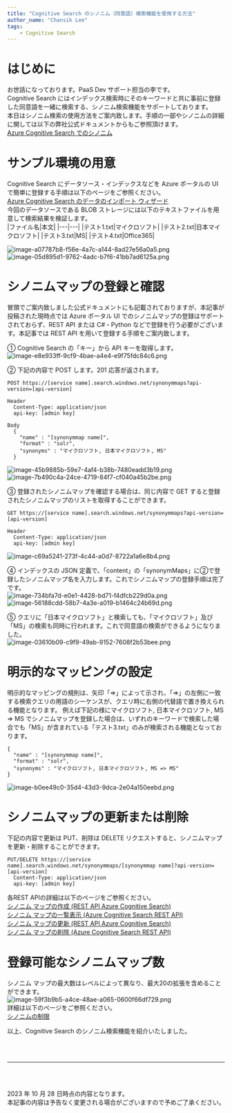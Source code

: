 ```yaml
---
title: "Cognitive Search のシノニム（同意語）検索機能を使用する方法"
author_name: "Chansik Lee"
tags:
    - Cognitive Search
---
```


# はじめに
お世話になっております。PaaS Dev サポート担当の李です。<br>
Cognitive Search にはインデックス検索時にそのキーワードと共に事前に登録した同意語を一緒に検索する、シノニム検索機能をサポートしております。<br>
本日はシノニム検索の使用方法をご案内致します。手順の一部やシノニムの詳細に関しては以下の弊社公式ドキュメントからもご参照頂けます。<br>
[Azure Cognitive Search でのシノニム](https://learn.microsoft.com/ja-jp/azure/search/search-synonyms)<br>

# サンプル環境の用意
Cognitive Search にデータソース・インデックスなどを Azure ポータルの UI で簡単に登録する手順は以下のページをご参照ください。<br>
[Azure Cognitive Search のデータのインポート ウィザード](https://learn.microsoft.com/ja-jp/azure/search/search-import-data-portal)<br>
今回のデータソースである BLOB ストレージには以下のテキストファイルを用意して検索結果を検証します。<br>
|ファイル名|本文|
|---|---|
|テスト1.txt|マイクロソフト|
|テスト2.txt|日本マイクロソフト|
|テスト3.txt|MS|
|テスト4.txt|Office365|

![image-a07787b8-f56e-4a7c-a144-8ad27e56a0a5.png]({{site.baseurl}}/media/2023/11/image-a07787b8-f56e-4a7c-a144-8ad27e56a0a5.png)<br>
![image-05d895d1-9762-4adc-b7f6-41bb7ad6125a.png]({{site.baseurl}}/media/2023/11/image-05d895d1-9762-4adc-b7f6-41bb7ad6125a.png)<br>

# シノニムマップの登録と確認
冒頭でご案内致しました公式ドキュメントにも記載されておりますが、本記事が投稿された現時点では Azure ポータル UI でのシノニムマップの登録はサポートされておらず、REST API または C#・Python などで登録を行う必要がございます。本記事では REST API を用いて登録する手順をご案内致します。<br>

① Cognitive Search の「キー」から API キーを取得します。<br>
![image-e8e933ff-9cf9-4bae-a4e4-e9f75fdc84c6.png]({{site.baseurl}}/media/2023/11/image-e8e933ff-9cf9-4bae-a4e4-e9f75fdc84c6.png)<br>

② 下記の内容で POST します。201 応答が返されます。<br>
```
POST https://[service name].search.windows.net/synonymmaps?api-version=[api-version]

Header
  Content-Type: application/json  
  api-key: [admin key]

Body
  {
    "name" : "[synonymmap name]",  
    "format" : "solr",  
    "synonyms" : "マイクロソフト, 日本マイクロソフト, MS"
  }
```
![image-45b9885b-59e7-4af4-b38b-7480eadd3b19.png]({{site.baseurl}}/media/2023/11/image-45b9885b-59e7-4af4-b38b-7480eadd3b19.png)<br>
![image-7b490c4a-24ce-4719-84f7-cf040a45b2be.png]({{site.baseurl}}/media/2023/11/image-7b490c4a-24ce-4719-84f7-cf040a45b2be.png)<br>

③ 登録されたシノニムマップを確認する場合は、同じ内容で GET すると登録されたシノニムマップのリストを取得することができます。<br>
```
GET https://[service name].search.windows.net/synonymmaps?api-version=[api-version]

Header
  Content-Type: application/json  
  api-key: [admin key]
```
![image-c69a5241-273f-4c44-a0d7-8722a1a6e8b4.png]({{site.baseurl}}/media/2023/11/image-c69a5241-273f-4c44-a0d7-8722a1a6e8b4.png)<br>

④ インデックスの JSON 定義で、「content」の「synonymMaps」に②で登録したシノニムマップ名を入力します。これでシノニムマップの登録手順は完了です。<br>
![image-734bfa7d-e0e1-4428-bd71-f4dfcb229d0a.png]({{site.baseurl}}/media/2023/11/image-734bfa7d-e0e1-4428-bd71-f4dfcb229d0a.png)<br>
![image-56188cdd-58b7-4a3e-a019-b1464c24b69d.png]({{site.baseurl}}/media/2023/11/image-56188cdd-58b7-4a3e-a019-b1464c24b69d.png)<br>

⑤ クエリに「日本マイクロソフト」と検索しても、「マイクロソフト」及び「MS」の検索も同時に行われます。これで同意語の検索ができるようになりました。<br>
![image-03610b09-c9f9-49ab-9152-7608f2b53bee.png]({{site.baseurl}}/media/2023/11/image-03610b09-c9f9-49ab-9152-7608f2b53bee.png)<br>

# 明示的なマッピングの設定
明示的なマッピングの規則は、矢印「=>」によって示され、「=>」の左側に一致する検索クエリの用語のシーケンスが、クエリ時に右側の代替語で置き換えられる機能となります。
例えば下記の様にマイクロソフト, 日本マイクロソフト, MS => MS でシノニムマップを登録した場合は、いずれのキーワードで検索した場合でも「MS」が含まれている「テスト3.txt」のみが検索される機能となっております。<br>
```
{
  "name" : "[synonymmap name]",  
  "format" : "solr",  
  "synonyms" : "マイクロソフト, 日本マイクロソフト, MS => MS"
}
```
![image-b0ee49c0-35d4-43d3-9dca-2e04a150eebd.png]({{site.baseurl}}/media/2023/11/image-b0ee49c0-35d4-43d3-9dca-2e04a150eebd.png)<br>

# シノニムマップの更新または削除
下記の内容で更新は PUT、削除は DELETE リクエストすると、シノニムマップを更新・削除することができます。
```
PUT/DELETE https://[service name].search.windows.net/synonymmaps/[synonymmap name]?api-version=[api-version]  
  Content-Type: application/json  
  api-key: [admin key]  
```

各REST APIの詳細は以下のページをご参照ください。<br>
[シノニム マップの作成 (REST API Azure Cognitive Search)](https://learn.microsoft.com/ja-jp/rest/api/searchservice/create-synonym-map)<br>
[シノニム マップの一覧表示 (Azure Cognitive Search REST API)](https://learn.microsoft.com/ja-jp/rest/api/searchservice/list-synonym-maps)<br>
[シノニム マップの更新 (REST API Azure Cognitive Search)](https://learn.microsoft.com/ja-jp/rest/api/searchservice/update-synonym-map)<br>
[シノニム マップの削除 (Azure Cognitive Search REST API)](https://learn.microsoft.com/ja-jp/rest/api/searchservice/delete-synonym-map)<br>


# 登録可能なシノニムマップ数
シノニム マップの最大数はレベルによって異なり、最大20の拡張を含めることができます。<br>
![image-59f3b9b5-a4ce-48ae-a065-0600f66df729.png]({{site.baseurl}}/media/2023/11/image-59f3b9b5-a4ce-48ae-a065-0600f66df729.png)<br>
詳細は以下のページをご参照ください。<br>
[シノニムの制限](https://learn.microsoft.com/ja-jp/azure/search/search-limits-quotas-capacity#synonym-limits)<br>


以上、Cognitive Search のシノニム検索機能を紹介いたしました。<br>


<br>
<br>

---

<br>
<br>

2023 年 10 月 28 日時点の内容となります。<br>
本記事の内容は予告なく変更される場合がございますので予めご了承ください。

<br>
<br>